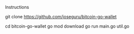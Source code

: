 Instructions

git clone https://github.com/joseguru/bitcoin-go-wallet


cd bitcoin-go-wallet
go mod download
go run main.go util.go



